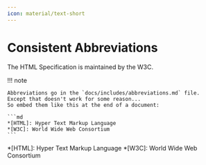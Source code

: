 ```yaml
---
icon: material/text-short
---
```


# Consistent Abbreviations

The HTML Specification is maintained by the W3C.

<!-- markdownlint-disable max-one-sentence-per-line -->

!!! note

    Abbreviations go in the `docs/includes/abbreviations.md` file.
    Except that doesn't work for some reason...
    So embed them like this at the end of a document:

    ```md
    *[HTML]: Hyper Text Markup Language
    *[W3C]: World Wide Web Consortium
    ```

*[HTML]: Hyper Text Markup Language
*[W3C]: World Wide Web Consortium
